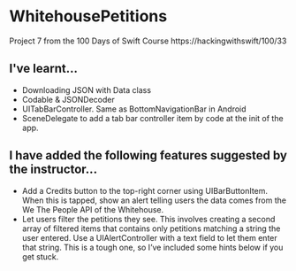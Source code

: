 # WhitehousePetitions
Project 7 from the 100 Days of Swift Course https://hackingwithswift/100/33

## I've learnt...

- Downloading JSON with Data class
- Codable & JSONDecoder
- UITabBarController. Same as BottomNavigationBar in Android
- SceneDelegate to add a tab bar controller item by code at the init of the app.

## I have added the following features suggested by the instructor...

- Add a Credits button to the top-right corner using UIBarButtonItem. When this is tapped, show an alert telling users the data comes from the We The People API of the Whitehouse.
- Let users filter the petitions they see. This involves creating a second array of filtered items that contains only petitions matching a string the user entered. Use a UIAlertController with a text field to let them enter that string. This is a tough one, so I’ve included some hints below if you get stuck.


